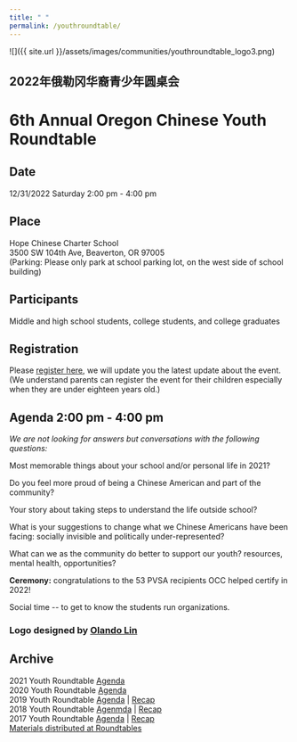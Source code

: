 ```yaml
---
title: " "
permalink: /youthroundtable/
---
```


![]({{ site.url }}/assets/images/communities/youthroundtable_logo3.png)

## 2022年俄勒冈华裔青少年圆桌会
# 6th Annual Oregon Chinese Youth Roundtable

## Date
12/31/2022 Saturday 2:00 pm - 4:00 pm

## Place
Hope Chinese Charter School  
3500 SW 104th Ave, Beaverton, OR 97005  
(Parking: Please only park at school parking lot, on the west side of school building)  

## Participants

Middle and high school students, college students, and college graduates

## Registration

Please [register here](https://docs.google.com/forms/d/e/1FAIpQLSc946VK4VMu2ZZK_mgEl-2QBBaTOLoIwdgKmCw3K9CXkgN2Kg/viewform?usp=sf_link), we will update you the latest update about the event. (We understand parents can register the event for their children especially when they are under eighteen years old.)

## Agenda 2:00 pm - 4:00 pm

*We are not looking for answers but conversations with the following questions:*

Most memorable things about your school and/or personal life in 2021?

Do you feel more proud of being a Chinese American and part of the community?

Your story about taking steps to understand the life outside school?

What is your suggestions to change what we Chinese Americans have been facing: socially invisible and politically under-represented?

What can we as the community do better to support our youth? resources, mental health, opportunities?

**Ceremony:** congratulations to the 53 PVSA recipients OCC helped certify in 2022!

Social time -- to get to know the students run organizations.

### Logo designed by [Olando Lin](https://www.linkedin.com/in/olando-lin-3696ab37/)

## Archive

2021 Youth Roundtable [Agenda](/assets/pdf/youth-roundtable-2021.pdf)  
2020 Youth Roundtable [Agenda](/assets/pdf/youth-roundtable-2020.pdf)  
2019 Youth Roundtable [Agenda](/assets/pdf/youth-roundtable-2019.pdf) | [Recap](http://pdxchinese.org/youth-roundtable-2019-recap/)  
2018 Youth Roundtable [Agenmda](/assets/pdf/youth-roundtable-2018.pdf) | [Recap](http://pdxchinese.org/youth-roundtable-2018-recap/)  
2017 Youth Roundtable [Agenda](/assets/pdf/youth-roundtable-2017.pdf) | [Recap](http://pdxchinese.org/youth-roundtable-2017-recap/)  
[Materials distributed at Roundtables](http://pdxchinese.org/resources/benefits_resources/roundtable/)
